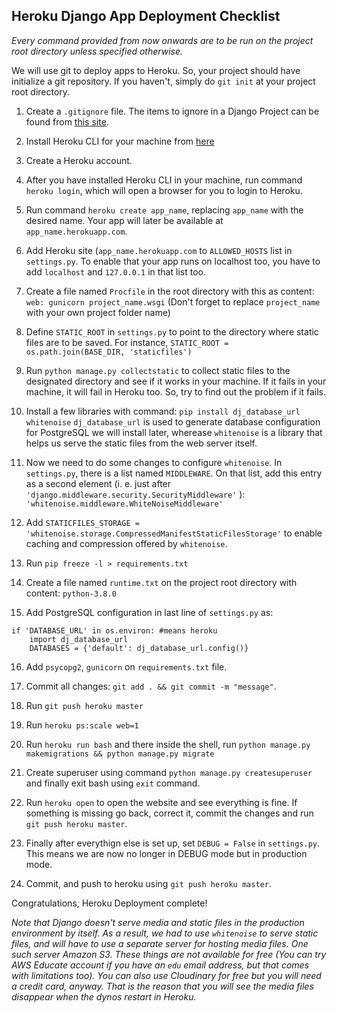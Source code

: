 ## Heroku Django App Deployment Checklist

*Every command provided from now onwards are to be run on the project root directory unless specified otherwise.*

We will  use git to deploy apps to Heroku. So, your project should have initialize a git repository. If you haven't, simply do `git init` at your project root directory.
1. Create a `.gitignore` file. The items to ignore in a Django Project can be found from [this site](https://gitignore.io).

2. Install Heroku CLI for your machine from [here](https://devcenter.heroku.com/articles/heroku-cli#download-and-install)

3. Create a Heroku account.

4.  After you have installed Heroku CLI in your machine, run command `heroku login`, which will open a browser for you to login to Heroku.

5. Run command `heroku create app_name`, replacing `app_name` with the desired name. Your app will later be available at `app_name.herokuapp.com`.
6. Add Heroku site (`app_name.herokuapp.com` to `ALLOWED_HOSTS` list in `settings.py`. To enable that your app runs on localhost too, you have to add `localhost` and `127.0.0.1` in that list too.
7. Create a file named `Procfile`  in the root directory with this as content:
```web: gunicorn project_name.wsgi``` (Don't forget to replace `project_name` with your own project folder name)

8. Define `STATIC_ROOT` in `settings.py` to point to the directory where static files are to be saved. For instance, 
```STATIC_ROOT = os.path.join(BASE_DIR, 'staticfiles')```

9. Run `python manage.py collectstatic` to collect static files to the designated directory and see if it works in your machine. If it fails in your machine, it will fail in Heroku too. So, try to find out the problem if it fails.

10. Install a few libraries with command:
 ```pip install dj_database_url whitenoise```
`dj_database_url` is used to generate database configuration for PostgreSQL we will install later, wherease `whitenoise` is a library that helps us serve the static files from the web server itself.

11. Now we need to do some changes to configure `whitenoise`. In `settings.py`, there is a list named `MIDDLEWARE`. On that list, add this entry as a second element (i. e. just after `'django.middleware.security.SecurityMiddleware'` ):
```'whitenoise.middleware.WhiteNoiseMiddleware'```

12. Add `STATICFILES_STORAGE = 'whitenoise.storage.CompressedManifestStaticFilesStorage'` to enable caching and compression offered by `whitenoise`.
13. Run `pip freeze -l > requirements.txt`

14. Create a file named `runtime.txt` on the project root directory with content: `python-3.8.0`

15. Add PostgreSQL configuration in last line of `settings.py` as:
```
if 'DATABASE_URL' in os.environ: #means heroku
    import dj_database_url
    DATABASES = {'default': dj_database_url.config()} 
```

16. Add `psycopg2`, `gunicorn` on `requirements.txt` file.

17. Commit all changes: `git add . && git commit -m "message"`.

18. Run `git push heroku master`

19. Run `heroku ps:scale web=1`

20. Run `heroku run bash` and there inside the shell, run `python manage.py makemigrations && python manage.py migrate`
21. Create superuser using command `python manage.py createsuperuser` and finally exit bash using `exit` command.

22. Run `heroku open` to open the website and see everything is fine. If something is missing go back, correct it, commit the changes and run `git push heroku master`.

23. Finally after everythign else is set up, set `DEBUG = False` in `settings.py`. This means we are now no longer in DEBUG mode but in production mode.

24. Commit, and push to heroku using `git push heroku master`.

Congratulations, Heroku Deployment complete!

*Note that Django doesn't serve media and static files in the production environment by itself. As a result, we had to use `whitenoise` to serve static files, and will have to use a separate server for hosting media files. One such server Amazon S3. These things are not available for free (You can try AWS Educate account if you have an `edu` email address, but that comes with limitations too). You can also use Cloudinary for free but you will need a credit card, anyway. That is the reason that you will see the media files disappear when the dynos restart in Heroku.*
